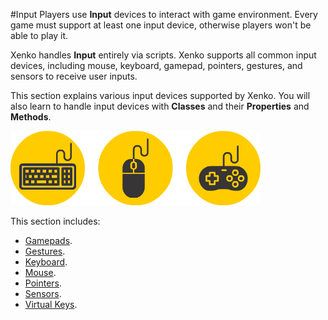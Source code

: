 #Input
Players use **Input** devices to interact with game environment. Every game must support at least one input device, otherwise players won't be able to play it.

Xenko handles **Input** entirely via scripts. Xenko supports all common input devices, including mouse, keyboard, gamepad, pointers, gestures, and sensors to receive user inputs.

This section explains various input devices supported by Xenko. You will also learn to handle input devices with **Classes** and their **Properties** and **Methods**.

![Input Devices](media/input-device-icons.png)
 

This section includes:

* [Gamepads](gamepads.md).
* [Gestures](gestures.md).
* [Keyboard](keyboard.md).
* [Mouse](mouse.md).
* [Pointers](pointers.md).
* [Sensors](sensors.md).
* [Virtual Keys](virtual-keys.md).